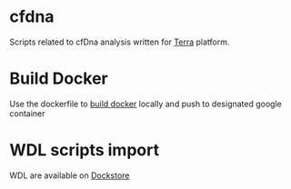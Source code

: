 # cfdna
Scripts related to cfDna analysis written for [Terra](https://terra.bio/) platform.

# Build Docker
Use the dockerfile to [build docker](https://docs.docker.com/reference/cli/docker/image/build/) locally and push to designated google container

# WDL scripts import
WDL are available on [Dockstore](https://dockstore.org/users/shao)
